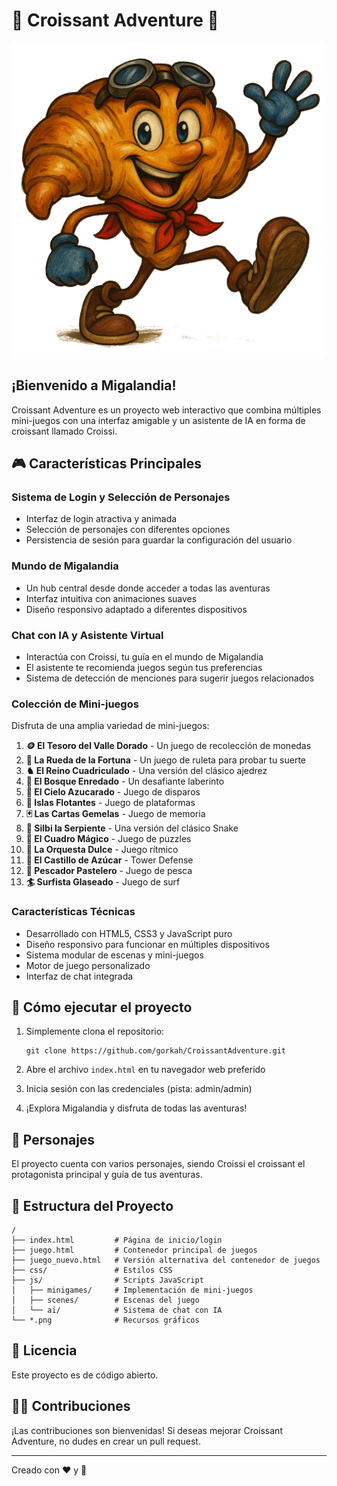 # 🥐 Croissant Adventure 🥐

![Croiso](croiso.png)

## ¡Bienvenido a Migalandia!

Croissant Adventure es un proyecto web interactivo que combina múltiples mini-juegos con una interfaz amigable y un asistente de IA en forma de croissant llamado Croissi.

## 🎮 Características Principales

### Sistema de Login y Selección de Personajes
- Interfaz de login atractiva y animada
- Selección de personajes con diferentes opciones
- Persistencia de sesión para guardar la configuración del usuario

### Mundo de Migalandia
- Un hub central desde donde acceder a todas las aventuras
- Interfaz intuitiva con animaciones suaves
- Diseño responsivo adaptado a diferentes dispositivos

### Chat con IA y Asistente Virtual
- Interactúa con Croissi, tu guía en el mundo de Migalandia
- El asistente te recomienda juegos según tus preferencias
- Sistema de detección de menciones para sugerir juegos relacionados

### Colección de Mini-juegos
Disfruta de una amplia variedad de mini-juegos:

1. **🪙 El Tesoro del Valle Dorado** - Un juego de recolección de monedas
2. **🎰 La Rueda de la Fortuna** - Un juego de ruleta para probar tu suerte
3. **♞ El Reino Cuadriculado** - Una versión del clásico ajedrez
4. **🧩 El Bosque Enredado** - Un desafiante laberinto
5. **🔫 El Cielo Azucarado** - Juego de disparos
6. **🏃 Islas Flotantes** - Juego de plataformas
7. **🃏 Las Cartas Gemelas** - Juego de memoria
8. **🐍 Silbi la Serpiente** - Una versión del clásico Snake
9. **🧠 El Cuadro Mágico** - Juego de puzzles
10. **🎵 La Orquesta Dulce** - Juego rítmico
11. **🏰 El Castillo de Azúcar** - Tower Defense
12. **🎣 Pescador Pastelero** - Juego de pesca
13. **🏄 Surfista Glaseado** - Juego de surf

### Características Técnicas
- Desarrollado con HTML5, CSS3 y JavaScript puro
- Diseño responsivo para funcionar en múltiples dispositivos
- Sistema modular de escenas y mini-juegos
- Motor de juego personalizado
- Interfaz de chat integrada

## 🚀 Cómo ejecutar el proyecto

1. Simplemente clona el repositorio:
   ```
   git clone https://github.com/gorkah/CroissantAdventure.git
   ```

2. Abre el archivo `index.html` en tu navegador web preferido

3. Inicia sesión con las credenciales (pista: admin/admin)

4. ¡Explora Migalandia y disfruta de todas las aventuras!

## 🎨 Personajes

El proyecto cuenta con varios personajes, siendo Croissi el croissant el protagonista principal y guía de tus aventuras.

## 🧰 Estructura del Proyecto

```
/
├── index.html         # Página de inicio/login
├── juego.html         # Contenedor principal de juegos
├── juego_nuevo.html   # Versión alternativa del contenedor de juegos
├── css/               # Estilos CSS
├── js/                # Scripts JavaScript
│   ├── minigames/     # Implementación de mini-juegos
│   ├── scenes/        # Escenas del juego
│   └── ai/            # Sistema de chat con IA
└── *.png              # Recursos gráficos
```

## 📝 Licencia

Este proyecto es de código abierto.

## 👨‍💻 Contribuciones

¡Las contribuciones son bienvenidas! Si deseas mejorar Croissant Adventure, no dudes en crear un pull request.

---

Creado con ❤️ y 🥐
